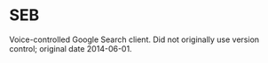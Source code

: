 # SEB
Voice-controlled Google Search client. Did not originally use version control; original date 2014-06-01.
